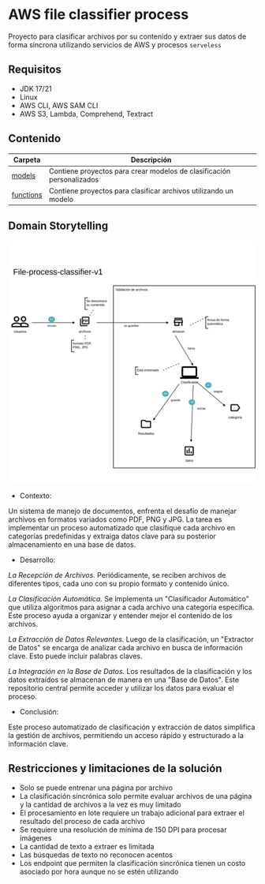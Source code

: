 # AWS file classifier process

Proyecto para clasificar archivos por su contenido y extraer sus datos de forma síncrona utilizando servicios de AWS y procesos `serveless`

## Requisitos

* JDK 17/21
* Linux
* AWS CLI, AWS SAM CLI 
* AWS S3, Lambda, Comprehend, Textract

## Contenido

| Carpeta | Descripción |
|---------|-------------|
| [models](./models/fileclassifiermodel)| Contiene proyectos para crear modelos de clasificación personalizados |
| [functions](./functions/classifydocument)| Contiene proyectos para clasificar archivos utilizando un modelo |

## Domain Storytelling

![StoryTelling](./File-process-classifier-v1.dst.svg)

* Contexto:

Un sistema de manejo de documentos, enfrenta el desafío de manejar archivos en formatos variados como PDF, PNG y JPG. La tarea es implementar un proceso automatizado que clasifique cada archivo en categorías predefinidas y extraiga datos clave para su posterior almacenamiento en una base de datos.
 
* Desarrollo:

*La Recepción de Archivos.* Periódicamente, se reciben archivos de diferentes tipos, cada uno con su propio formato y contenido único.

*La Clasificación Automática.* Se implementa un "Clasificador Automático" que utiliza algoritmos para asignar a cada archivo una categoría específica. Este proceso ayuda a organizar y entender mejor el contenido de los archivos.

*La Extracción de Datos Relevantes.* Luego de la clasificación, un "Extractor de Datos" se encarga de analizar cada archivo en busca de información clave. Esto puede incluir palabras claves.

*La Integración en la Base de Datos.* Los resultados de la clasificación y los datos extraídos se almacenan de manera en una "Base de Datos". Este repositorio central permite acceder y utilizar los datos para evaluar el proceso.

* Conclusión:

Este proceso automatizado de clasificación y extracción de datos simplifica la gestión de archivos, permitiendo un acceso rápido y estructurado a la información clave. 

## Restricciones y limitaciones de la solución

- Solo se puede entrenar una página por archivo
- La clasificación sincrónica solo permite evaluar archivos de una página y la cantidad de archivos a la vez es muy limitado
- El procesamiento en lote requiere un trabajo adicional para extraer el resultado del proceso de cada archivo
- Se requiere una resolución de mínima de 150 DPI para procesar imágenes
- La cantidad de texto a extraer es limitada
- Las búsquedas de texto no reconocen acentos 
- Los endpoint que permiten la clasificación sincrónica tienen un costo asociado por hora aunque no se estén utilizando 
